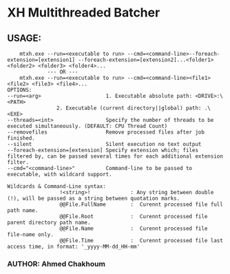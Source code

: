 # XH Multithreaded Batcher

## USAGE:

        mtxh.exe --run=<executable to run> --cmd=<command-line>--foreach-extension=[extension1] --foreach-extension=[extension2]...<folder1> <folder2> <folder3> <folder4>...
                 --- OR ---
        mtxh.exe --run=<executable to run> --cmd=<command-line><file1> <file2> <file3> <file4>...
	OPTIONS:
	--run=<arg>                     1. Executable absolute path: <DRIVE>:\<PATH>
					2. Executable (current directory||global) path: .\<EXE>
	--threads=<int>                 Specify the number of threads to be executed simultaneously. (DEFAULT: CPU Thread Count)
	--removefiles                   Remove processed files after job finished.
	--silent                        Silent execution no text output
	--foreach-extension=[extension] Specify extension which; files filtered by, can be passed several times for each additional extension filter.
	--cmd="<command-line>"          Command-line to be passed to executable, with wildcard support.

	Wildcards & Command-Line syntax:
					 !<string>!             : Any string between double (!), will be passed as a string between quotation marks.
					 @@File.FullName        :  Curennt processed file full path name.
					 @@File.Root            :  Curennt processed file parent directory path name.
					 @@File.Name            :  Curennt processed file file-name only.
					 @@File.Time            :  Curennt processed file last access time, in format: '_yyyy-MM-dd_HH-mm'

### AUTHOR: Ahmed Chakhoum
